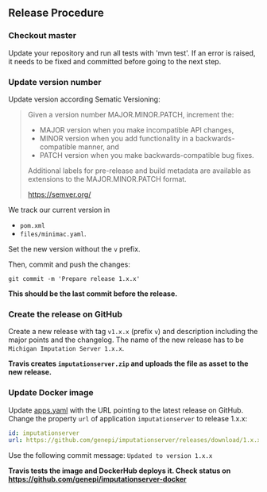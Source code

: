 ## Release Procedure ##

### Checkout master ###

Update your repository and run all tests with 'mvn test'. If an error is raised, it needs to be fixed and committed before going to the next step.

### Update version number

Update version according Sematic Versioning:

> Given a version number MAJOR.MINOR.PATCH, increment the:
>
> - MAJOR version when you make incompatible API changes,
> - MINOR version when you add functionality in a backwards-compatible manner, and
> - PATCH version when you make backwards-compatible bug fixes.
>
> Additional labels for pre-release and build metadata are available as extensions to the MAJOR.MINOR.PATCH format.
>
> https://semver.org/


We track our current version in
- `pom.xml`
- `files/minimac.yaml`.

Set the new version without the `v` prefix.

Then, commit and push the changes:

    git commit -m 'Prepare release 1.x.x'

**This should be the last commit before the release.**

### Create the release on GitHub

 Create a new release with tag `v1.x.x` (prefix `v`) and description including the major points and the changelog. The name of the new release has to be `Michigan Imputation Server 1.x.x`.

 **Travis creates `imputationserver.zip` and uploads the file as asset to the new release.**

### Update Docker image

Update [apps.yaml](https://github.com/genepi/imputationserver-docker/blob/master/apps.yaml) with the URL pointing to the latest release on GitHub. Change the property `url` of application `imputationserver` to release 1.x.x:

```yaml
id: imputationserver
url: https://github.com/genepi/imputationserver/releases/download/1.x.x/imputationserver.zip
```

Use the following commit message: `Updated to version 1.x.x`

**Travis tests the image and DockerHub deploys it. Check status on https://github.com/genepi/imputationserver-docker**
